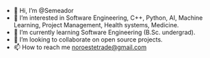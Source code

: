 - 👋 Hi, I’m @Semeador
- 👀 I’m interested in Software Engineering, C++, Python, AI, Machine Learning, Project Management, Health systems, Medicine. 
- 🌱 I’m currently learning Software Engineering (B.Sc. undergrad).
- 💞️ I’m looking to collaborate on open source projects. 
- 📫 How to reach me noroestetrade@gmail.com

<!---
Semeador/Semeador is a ✨ special ✨ repository because its `README.md` (this file) appears on your GitHub profile.
You can click the Preview link to take a look at your changes.
--->
